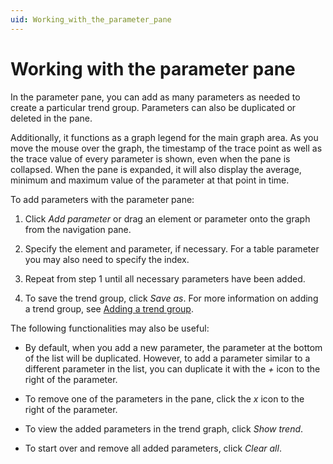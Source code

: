```yaml
---
uid: Working_with_the_parameter_pane
---
```


# Working with the parameter pane

In the parameter pane, you can add as many parameters as needed to create a particular trend group. Parameters can also be duplicated or deleted in the pane.

Additionally, it functions as a graph legend for the main graph area. As you move the mouse over the graph, the timestamp of the trace point as well as the trace value of every parameter is shown, even when the pane is collapsed. When the pane is expanded, it will also display the average, minimum and maximum value of the parameter at that point in time.

To add parameters with the parameter pane:

1. Click *Add parameter* or drag an element or parameter onto the graph from the navigation pane.

1. Specify the element and parameter, if necessary. For a table parameter you may also need to specify the index.

1. Repeat from step 1 until all necessary parameters have been added.

1. To save the trend group, click *Save as*. For more information on adding a trend group, see [Adding a trend group](xref:Working_with_the_trend_groups_pane#adding-a-trend-group).

The following functionalities may also be useful:

- By default, when you add a new parameter, the parameter at the bottom of the list will be duplicated. However, to add a parameter similar to a different parameter in the list, you can duplicate it with the *+* icon to the right of the parameter.

- To remove one of the parameters in the pane, click the *x* icon to the right of the parameter.

- To view the added parameters in the trend graph, click *Show trend*.

- To start over and remove all added parameters, click *Clear all*.
